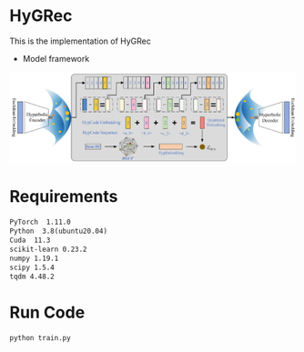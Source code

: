 # HyGRec
This is the implementation of HyGRec

- Model framework

![png](https://github.com/nqxytttt/HyGRec/blob/main/HyGRec.png)

# Requirements

```
PyTorch  1.11.0
Python  3.8(ubuntu20.04)
Cuda  11.3
scikit-learn 0.23.2
numpy 1.19.1
scipy 1.5.4
tqdm 4.48.2
```

# Run Code

```python
python train.py

